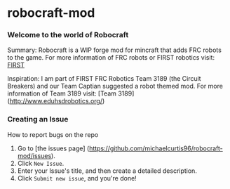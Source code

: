 robocraft-mod
=============
### Welcome to the world of Robocraft
  Summary:
  Robocraft is a WIP forge mod for mincraft that adds FRC robots to the game.
  For more information of FRC robots or FIRST robotics visit: [FIRST](http://www.usfirst.org/)
  
  Inspiration:
  I am part of FIRST FRC Robotics Team 3189 (the Circuit Breakers) and our Team Captian suggested a robot themed mod.
  For more information of Team 3189 visit: [Team 3189] (http://www.eduhsdrobotics.org/)
  
### Creating an Issue
  How to report bugs on the repo

1. Go to [the issues page] (https://github.com/michaelcurtis96/robocraft-mod/issues).
2. Click `New Issue`.
3. Enter your Issue's title, and then create a detailed description.
4. Click `Submit new issue`, and you're done!
